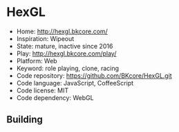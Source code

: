 # HexGL

- Home: http://hexgl.bkcore.com/
- Inspiration: Wipeout
- State: mature, inactive since 2016
- Play: http://hexgl.bkcore.com/play/
- Platform: Web
- Keyword: role playing, clone, racing
- Code repository: https://github.com/BKcore/HexGL.git
- Code language: JavaScript, CoffeeScript
- Code license: MIT
- Code dependency: WebGL

## Building
